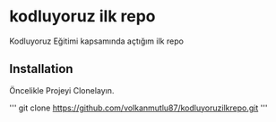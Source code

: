 # kodluyoruz ilk repo
Kodluyoruz Eğitimi kapsamında açtığım ilk repo

## Installation

Öncelikle Projeyi Clonelayın.

'''
git clone https://github.com/volkanmutlu87/kodluyoruzilkrepo.git
'''


